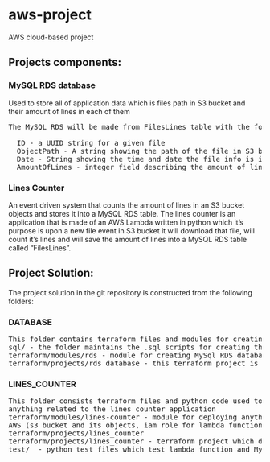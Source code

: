 # aws-project
AWS cloud-based project

## Projects components:

 ### MySQL RDS database 
Used to store all of application data which is files path in S3 bucket and 
their amount of lines in each of them

<pre>
The MySQL RDS will be made from FilesLines table with the following structure:

  ID - a UUID string for a given file
  ObjectPath - A string showing the path of the file in S3 backet
  Date - String showing the time and date the file info is inserted into the database
  AmountOfLines - integer field describing the amount of lines in a given file
</pre>

 ### Lines Counter 
An event driven system that counts the amount of lines in an S3 bucket
objects and stores it into a MySQL RDS table.
The lines counter is an application that is made of an AWS Lambda written in python which it’s
purpose is upon a new file event in S3 bucket it will download that file, will count it’s lines and will save
the amount of lines into a MySQL RDS table called “FilesLines”.

## Project Solution:
The project solution in the git repository is constructed from the following folders:
### DATABASE
<pre>
This folder contains terraform files and modules for creating RDS MySQL database.
sql/ - the folder maintains the .sql scripts for creating the database tables.
terraform/modules/rds - module for creating MySql RDS database in AWS
terraform/projects/rds_database - this terraform project is provisioning AWS RDS database
</pre>

### LINES_COUNTER
<pre>
This folder consists terraform files and python code used to create and deploy
anything related to the lines counter application
terraform/modules/lines-counter - module for deploying anything related to lines counter application in
AWS (s3 bucket and its objects, iam role for lambda function, lambda function, s3 as trigger for lambda)
terraform/projects/lines_counter
terraform/projects/lines_counter - terraform project which deploys MySql rds, S3 bucket, S3 objects, lambda function into AWS
test/  - python test files which test lambda function and MySql RDS database table.

</pre>